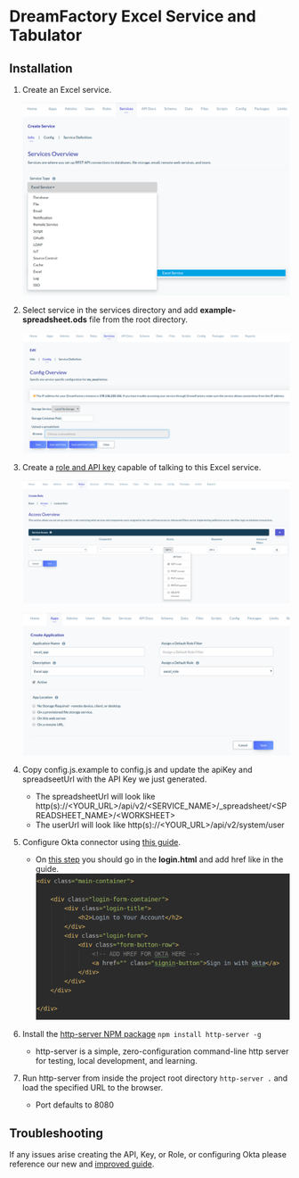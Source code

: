 # DreamFactory Excel Service and Tabulator

## Installation

1. Create an Excel service.

    ![alt text](src/images/createservice_readme.png)

2. Select service in the services directory and add <b>example-spreadsheet.ods</b> file from the root directory.

    ![alt text](src/images/addexcelfile_readme.png)

3. Create a [role and API key](http://guide.dreamfactory.com/docs/chapter03.html#creating-a-role) capable of talking to this Excel service.

    ![alt text](src/images/createrole_readme.png)
    
    ![alt text](src/images/createapikey_readme.png)

4. Copy config.js.example to config.js and update the apiKey and spreadseetUrl with the API Key we just generated.
    - The spreadsheetUrl will look like http(s)://<YOUR_URL>/api/v2/<SERVICE_NAME>/_spreadsheet/<SPREADSHEET_NAME>/\<WORKSHEET>
    - The userUrl will look like http(s)://<YOUR_URL>/api/v2/system/user
    
5. Configure Okta connector using [this guide](https://guide.dreamfactory.com/docs/chapter04.html#the-openid-authentication-process).
    - On [this step](https://guide.dreamfactory.com/docs/chapter04.html#adding-okta-users-to-the-dreamfactory-application) you should go in the <b>login.html</b> and add href like in the guide.
        ![alt text](src/images/oktalink_readme.png)

7. Install the [http-server NPM package](https://www.npmjs.com/package/http-server) `npm install http-server -g`
    - http-server is a simple, zero-configuration command-line http server for testing, local development, and learning.

8. Run http-server from inside the project root directory `http-server .` and load the specified URL to the browser.
    - Port defaults to 8080

## Troubleshooting

If any issues arise creating the API, Key, or Role, or configuring Okta please reference our new and [improved guide](http://guide.dreamfactory.com/docs/#about-this-guide). 
